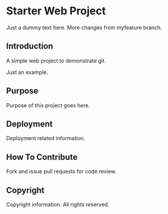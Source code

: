 # Starter Web Project

Just a dummy text here. More changes from myfeature branch.

## Introduction

A simple web project to demonstrate git.

Just an example.

## Purpose

Purpose of this project goes here.

## Deployment

Deployment related information.

## How To Contribute

Fork and issue pull requests for code review.

## Copyright

Copyright information. All rights reserved.